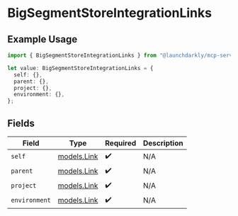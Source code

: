 # BigSegmentStoreIntegrationLinks

## Example Usage

```typescript
import { BigSegmentStoreIntegrationLinks } from "@launchdarkly/mcp-server";

let value: BigSegmentStoreIntegrationLinks = {
  self: {},
  parent: {},
  project: {},
  environment: {},
};
```

## Fields

| Field                            | Type                             | Required                         | Description                      |
| -------------------------------- | -------------------------------- | -------------------------------- | -------------------------------- |
| `self`                           | [models.Link](../models/link.md) | :heavy_check_mark:               | N/A                              |
| `parent`                         | [models.Link](../models/link.md) | :heavy_check_mark:               | N/A                              |
| `project`                        | [models.Link](../models/link.md) | :heavy_check_mark:               | N/A                              |
| `environment`                    | [models.Link](../models/link.md) | :heavy_check_mark:               | N/A                              |
